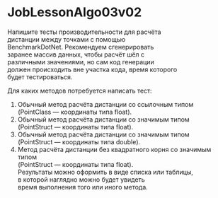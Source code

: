 # JobLessonAlgo03v02
Напишите тесты производительности для расчёта   
дистанции между точками с помощью  
BenchmarkDotNet. Рекомендуем сгенерировать   
заранее массив данных, чтобы расчёт шёл с  
различными значениями, но сам код генерации   
должен происходить вне участка кода, время которого  
будет тестироваться.  

Для каких методов потребуется написать тест:   
1. Обычный метод расчёта дистанции со ссылочным типом   
(PointClass — координаты типа float).  
2. Обычный метод расчёта дистанции со значимым типом   
(PointStruct — координаты типа float).   
3. Обычный метод расчёта дистанции со значимым типом   
(PointStruct — координаты типа double).  
4. Метод расчёта дистанции без квадратного корня со значимым типом   
(PointStruct — координаты типа float).   
Результаты можно оформить в виде списка или таблицы,   
в которой наглядно можно будет увидеть  
время выполнения того или иного метода.  
